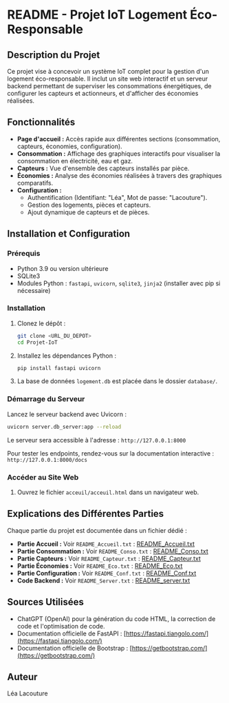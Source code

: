# README - Projet IoT Logement Éco-Responsable

## Description du Projet
Ce projet vise à concevoir un système IoT complet pour la gestion d'un logement éco-responsable. Il inclut un site web interactif et un serveur backend permettant de superviser les consommations énergétiques, de configurer les capteurs et actionneurs, et d'afficher des économies réalisées.

## Fonctionnalités
- **Page d'accueil :** Accès rapide aux différentes sections (consommation, capteurs, économies, configuration).
- **Consommation :** Affichage des graphiques interactifs pour visualiser la consommation en électricité, eau et gaz.
- **Capteurs :** Vue d'ensemble des capteurs installés par pièce.
- **Économies :** Analyse des économies réalisées à travers des graphiques comparatifs.
- **Configuration :**
  - Authentification (Identifiant: "Léa", Mot de passe: "Lacouture").
  - Gestion des logements, pièces et capteurs.
  - Ajout dynamique de capteurs et de pièces.

## Installation et Configuration

### Prérequis
- Python 3.9 ou version ultérieure
- SQLite3
- Modules Python : `fastapi`, `uvicorn`, `sqlite3`, `jinja2` (installer avec pip si nécessaire)

### Installation
1. Clonez le dépôt :
   ```bash
   git clone <URL_DU_DEPOT>
   cd Projet-IoT
   ```
2. Installez les dépendances Python :
   ```bash
   pip install fastapi uvicorn
   ```

3. La base de données `logement.db` est placée dans le dossier `database/`.

### Démarrage du Serveur
Lancez le serveur backend avec Uvicorn :
```bash
uvicorn server.db_server:app --reload
```

Le serveur sera accessible à l'adresse : `http://127.0.0.1:8000`

Pour tester les endpoints, rendez-vous sur la documentation interactive :
`http://127.0.0.1:8000/docs`

### Accéder au Site Web
1. Ouvrez le fichier `acceuil/acceuil.html` dans un navigateur web.

## Explications des Différentes Parties
Chaque partie du projet est documentée dans un fichier dédié :

- **Partie Accueil :** Voir `README_Accueil.txt` : [README_Accueil.txt](https://github.com/user-attachments/files/18391699/README_Accueil.txt)
- **Partie Consommation :** Voir `README_Conso.txt` : [README_Conso.txt](https://github.com/user-attachments/files/18391702/README_Conso.txt)
- **Partie Capteurs :** Voir `README_Capteur.txt` : [README_Capteur.txt](https://github.com/user-attachments/files/18391700/README_Capteur.txt)
- **Partie Économies :** Voir `README_Eco.txt` : [README_Eco.txt](https://github.com/user-attachments/files/18391703/README_Eco.txt)
- **Partie Configuration :** Voir `README_Conf.txt` : [README_Conf.txt](https://github.com/user-attachments/files/18391701/README_Conf.txt)
- **Code Backend :** Voir `README_Server.txt` : [README_server.txt](https://github.com/user-attachments/files/18391698/README_server.txt)

## Sources Utilisées
- ChatGPT (OpenAI) pour la génération du code HTML, la correction de code et l'optimisation de code.
- Documentation officielle de FastAPI : [https://fastapi.tiangolo.com/](https://fastapi.tiangolo.com/)
- Documentation officielle de Bootstrap : [https://getbootstrap.com/](https://getbootstrap.com/)

## Auteur
Léa Lacouture
